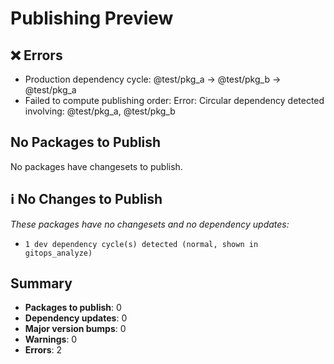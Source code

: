 # Publishing Preview

## ❌ Errors

- Production dependency cycle: @test/pkg_a → @test/pkg_b → @test/pkg_a
- Failed to compute publishing order: Error: Circular dependency detected involving: @test/pkg_a, @test/pkg_b

## No Packages to Publish

No packages have changesets to publish.

## ℹ️ No Changes to Publish

_These packages have no changesets and no dependency updates:_

- `1 dev dependency cycle(s) detected (normal, shown in gitops_analyze)`

## Summary

- **Packages to publish**: 0
- **Dependency updates**: 0
- **Major version bumps**: 0
- **Warnings**: 0
- **Errors**: 2
